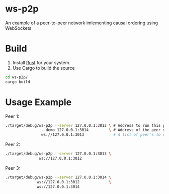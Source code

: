 # ws-p2p
An example of a peer-to-peer network imlementing causal ordering using WebSockets


# Build

1. Install [Rust](https://rust-lang.org) for your system.
2. Use Cargo to build the source

```bash
cd ws-p2p/
cargo build
```

# Usage Example

Peer 1:

```bash
./target/debug/ws-p2p --server 127.0.0.1:3012 \ # Address to run this peer with.
                --demo 127.0.0.1:3014         \ # Address of the peer you want to be delayed (for demo-purposes).
                ws://127.0.0.1:3013             # A list of peer's to connect with.
```

Peer 2:

```bash
./target/debug/ws-p2p --server 127.0.0.1:3013 \
               ws://127.0.0.1:3012
```

Peer 3:

```bash
./target/debug/ws-p2p --server 127.0.0.1:3014 \
              ws://127.0.0.1:3012             \
              ws://127.0.0.1:3014
```
